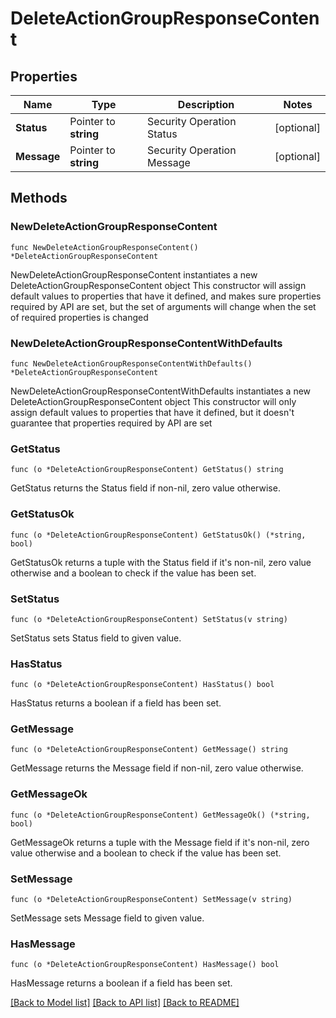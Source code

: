 # DeleteActionGroupResponseContent

## Properties

Name | Type | Description | Notes
------------ | ------------- | ------------- | -------------
**Status** | Pointer to **string** | Security Operation Status | [optional] 
**Message** | Pointer to **string** | Security Operation Message | [optional] 

## Methods

### NewDeleteActionGroupResponseContent

`func NewDeleteActionGroupResponseContent() *DeleteActionGroupResponseContent`

NewDeleteActionGroupResponseContent instantiates a new DeleteActionGroupResponseContent object
This constructor will assign default values to properties that have it defined,
and makes sure properties required by API are set, but the set of arguments
will change when the set of required properties is changed

### NewDeleteActionGroupResponseContentWithDefaults

`func NewDeleteActionGroupResponseContentWithDefaults() *DeleteActionGroupResponseContent`

NewDeleteActionGroupResponseContentWithDefaults instantiates a new DeleteActionGroupResponseContent object
This constructor will only assign default values to properties that have it defined,
but it doesn't guarantee that properties required by API are set

### GetStatus

`func (o *DeleteActionGroupResponseContent) GetStatus() string`

GetStatus returns the Status field if non-nil, zero value otherwise.

### GetStatusOk

`func (o *DeleteActionGroupResponseContent) GetStatusOk() (*string, bool)`

GetStatusOk returns a tuple with the Status field if it's non-nil, zero value otherwise
and a boolean to check if the value has been set.

### SetStatus

`func (o *DeleteActionGroupResponseContent) SetStatus(v string)`

SetStatus sets Status field to given value.

### HasStatus

`func (o *DeleteActionGroupResponseContent) HasStatus() bool`

HasStatus returns a boolean if a field has been set.

### GetMessage

`func (o *DeleteActionGroupResponseContent) GetMessage() string`

GetMessage returns the Message field if non-nil, zero value otherwise.

### GetMessageOk

`func (o *DeleteActionGroupResponseContent) GetMessageOk() (*string, bool)`

GetMessageOk returns a tuple with the Message field if it's non-nil, zero value otherwise
and a boolean to check if the value has been set.

### SetMessage

`func (o *DeleteActionGroupResponseContent) SetMessage(v string)`

SetMessage sets Message field to given value.

### HasMessage

`func (o *DeleteActionGroupResponseContent) HasMessage() bool`

HasMessage returns a boolean if a field has been set.


[[Back to Model list]](../README.md#documentation-for-models) [[Back to API list]](../README.md#documentation-for-api-endpoints) [[Back to README]](../README.md)



